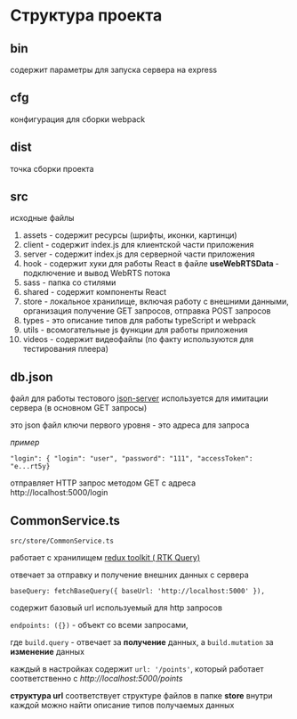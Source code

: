 # Структура проекта #

## bin ##

содержит параметры для запуска сервера на express

## cfg ##

конфигурация для сборки webpack

## dist ##

точка сборки проекта

## src ##

исходные файлы

1. assets - содержит ресурсы (шрифты, иконки, картинци)
2. client - содержит index.js для клиентской части приложения
3. server - содержит index.js для серверной части приложения
4. hook - содержит хуки для работы React в файле <b> useWebRTSData </b> - подключение и вывод WebRTS потока
5. sass - папка со стилями
6. shared - содержит компоненты React
7. store - локальное хранилище, включая работу с внешними данными, организация получение GET запросов, отправка POST
   запросов
8. types - это описание типов для работы typeScript и webpack
9. utils - всомогательные js функции для работы приложения
10. videos - содержит видеофайлы (по факту используются для тестирования плеера)

## db.json ##

файл для работы тестового <a href="https://github.com/typicode/json-server" title="ссылка на  github">json-server</a>
используется для имитации сервера (в основном GET запросы)

это json файл ключи первого уровня - это адреса для запроса

*пример*

`"login": { "login": "user", "password": "111", "accessToken": "e...rt5y} `

отправляет HTTP запрос методом GET с адреса http://localhost:5000/login

## CommonService.ts ##

`src/store/CommonService.ts `

работает с хранилищем <a href="https://redux-toolkit.js.org/rtk-query/usage/examples#examples-overview">redux toolkit (
RTK Query)</a>

отвечает за отправку и получение внешних данных с сервера

`baseQuery: fetchBaseQuery({ baseUrl: 'http://localhost:5000' }),`

содержит базовый url используемый для http запросов

`endpoints: ({})` - объект со всеми запросами,

где `build.query` - отвечает за **получение** данных,
а  `build.mutation` за **изменение** данных

каждый в настройках содержит `url: '/points'`, который работает соответственно с *http://localhost:5000/points*

**структура url** соответствует структуре файлов в папке **store**  внутри каждой можно найти описание типов получаемых
данных








